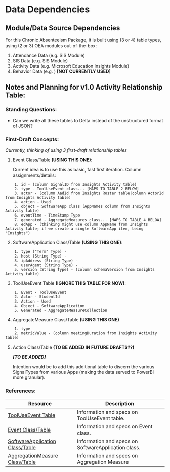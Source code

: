 # Data Dependencies

## Module/Data Source Dependencies
For this Chronic Absenteeism Package, it is built using (3 or 4) table types, using (2 or 3) OEA modules out-of-the-box:
1. Attendance Data (e.g. SIS Module)
2. SIS Data (e.g. SIS Module)
3. Activity Data (e.g. Microsoft Education Insights Module)
4. Behavior Data (e.g. ) <strong> \[NOT CURRENTLY USED\] </strong>

## Notes and Planning for v1.0 Activity Relationship Table:

### Standing Questions:
 - Can we write all these tables to Delta instead of the unstructured format of JSON?

### First-Draft Concepts:
<em> Currently, thinking of using 3 first-draft relationship tables </em> 
1. Event Class/Table <strong>(USING THIS ONE)</strong>:

     Current idea is to use this as basic, fast first iteration. Column assignments/details:
```
    1. id - (column SignalID from Insights Activity table)
    2. type - ToolUseEvent class... [MAPS TO TABLE 2 BELOW]
    3. actor - (column AadId from Insights Roster table|column ActorId from Insights Activity table)
    4. action - Used
    5. object - SoftwareApp class (AppNames column from Insights Activity table)
    6. eventTime - TimeStamp Type
    7. generated - AggregateMeasures class... [MAPS TO TABLE 4 BELOW]
    8. edApp - (thinking might use column AppName from Insights Activity table; if we create a single SoftwareApp item, being "Insights")
```
2. SoftwareApplication Class/Table <strong>(USING THIS ONE)</strong>:

```
    1. type ("Term" Type) - 
    2. host (String Type) - 
    3. ipAddress (String Type) - 
    4. userAgent (String Type) - 
    5. version (String Type) - (column schemaVersion from Insights Activity table)
```

3. ToolUseEvent Table <strong>(IGNORE THIS TABLE FOR NOW)</strong>:

```
    1. Event - ToolUseEvent
    2. Actor - StudentId
    3. Action - Used
    4. Object - SoftwareApplication
    5. Generated - AggregateMeasureCollection
```
4. AggregateMeasure Class/Table <strong>(USING THIS ONE)</strong>

```
    1. type
    2. metricValue - (column meetingDuration from Insights Activity table)
```
5. Action Class/Table <strong>(TO BE ADDED IN FUTURE DRAFTS??)</strong>

    <em><strong>[TO BE ADDED]</em></strong>
    
    Intention would be to add this additional table to discern the various SignalTypes from various Apps (making the data served to PowerBI more granular).
    

### References:
| Resource | Description |
| --- | --- |
| [ToolUseEvent Table](https://www.imsglobal.org/spec/caliper/v1p2#ToolUseEvent) | Information and specs on ToolUseEvent table. |
| [Event Class/Table](https://www.imsglobal.org/spec/caliper/v1p2#Event) | Information and specs on Event class. |
| [SoftwareApplication Class/Table](https://www.imsglobal.org/spec/caliper/v1p2#softwareapplication) | Information and specs on SoftwareApplication class. |
| [AggregationMeasure Class/Table](https://www.imsglobal.org/spec/caliper/v1p2#AggregateMeasureCollection ) | Information and specs on Aggregation Measure |

